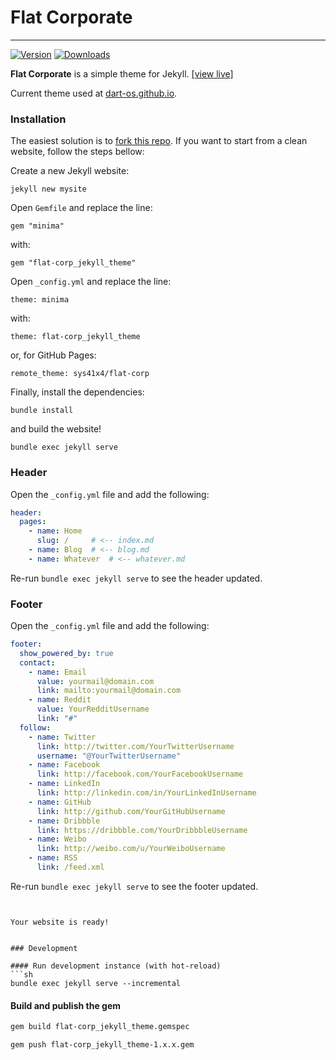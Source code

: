 # Flat Corporate
---

[![Version](https://img.shields.io/gem/v/flat-corp_jekyll_theme)](https://rubygems.org/gems/flat-corp_jekyll_theme)
[![Downloads](https://img.shields.io/gem/dt/flat-corp_jekyll_theme)](https://rubygems.org/gems/flat-corp_jekyll_theme)

**Flat Corporate** is a simple theme for Jekyll. [[view live]](https://sys41x4.github.io/flat-corp)

Current theme used at [dart-os.github.io](http://dart-os.github.io/).

### Installation


The easiest solution is to [fork this repo](https://github.com/sys41x4/flat-corp/fork).
If you want to start from a clean website, follow the steps bellow:

Create a new Jekyll website:
```
jekyll new mysite
```

Open `Gemfile` and replace the line:
```
gem "minima"
```
with:
```
gem "flat-corp_jekyll_theme"
```

Open `_config.yml` and replace the line:
```
theme: minima
```
with:
```
theme: flat-corp_jekyll_theme
```
or, for GitHub Pages:
```
remote_theme: sys41x4/flat-corp
```

Finally, install the dependencies:
```
bundle install
```

and build the website!
```
bundle exec jekyll serve
```

### Header
Open the `_config.yml` file and add the following:
```yml
header:
  pages:
    - name: Home
      slug: /     # <-- index.md
    - name: Blog  # <-- blog.md
    - name: Whatever  # <-- whatever.md
```
Re-run `bundle exec jekyll serve` to see the header updated.

### Footer
Open the `_config.yml` file and add the following:
```yml
footer:
  show_powered_by: true
  contact:
    - name: Email
      value: yourmail@domain.com
      link: mailto:yourmail@domain.com
    - name: Reddit
      value: YourRedditUsername
      link: "#"
  follow:
    - name: Twitter
      link: http://twitter.com/YourTwitterUsername
      username: "@YourTwitterUsername"
    - name: Facebook
      link: http://facebook.com/YourFacebookUsername
    - name: LinkedIn
      link: http://linkedin.com/in/YourLinkedInUsername
    - name: GitHub
      link: http://github.com/YourGitHubUsername
    - name: Dribbble
      link: https://dribbble.com/YourDribbbleUsername
    - name: Weibo
      link: http://weibo.com/u/YourWeiboUsername
    - name: RSS
      link: /feed.xml
```
Re-run `bundle exec jekyll serve` to see the footer updated.

```


Your website is ready!


### Development

#### Run development instance (with hot-reload)
```sh
bundle exec jekyll serve --incremental
```

#### Build and publish the gem
```sh
gem build flat-corp_jekyll_theme.gemspec
```

```sh
gem push flat-corp_jekyll_theme-1.x.x.gem
```
